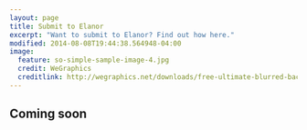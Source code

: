 ```yaml
---
layout: page
title: Submit to Elanor
excerpt: "Want to submit to Elanor? Find out how here."
modified: 2014-08-08T19:44:38.564948-04:00
image:
  feature: so-simple-sample-image-4.jpg
  credit: WeGraphics
  creditlink: http://wegraphics.net/downloads/free-ultimate-blurred-background-pack/
---
```


## Coming soon

